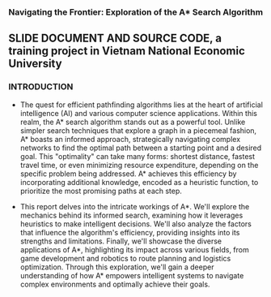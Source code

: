 ### Navigating the Frontier: Exploration of the A* Search Algorithm

SLIDE DOCUMENT AND SOURCE CODE, a training project in Vietnam National Economic University 
--------------------------------------
### INTRODUCTION

- The quest for efficient pathfinding algorithms lies at the heart of artificial intelligence (AI) and various computer science applications. Within this realm, the A* search algorithm stands out as a powerful tool. Unlike simpler search techniques that explore a graph in a piecemeal fashion, A* boasts an informed approach, strategically navigating complex networks to find the optimal path between a starting point and a desired goal. This "optimality" can take many forms: shortest distance, fastest travel time, or even minimizing resource expenditure, depending on the specific problem being addressed. A* achieves this efficiency by incorporating additional knowledge, encoded as a heuristic function, to prioritize the most promising paths at each step.

- This report delves into the intricate workings of A*. We'll explore the mechanics behind its informed search, examining how it leverages heuristics to make intelligent decisions. We'll also analyze the factors that influence the algorithm's efficiency, providing insights into its strengths and limitations. Finally, we'll showcase the diverse applications of A*, highlighting its impact across various fields, from game development and robotics to route planning and logistics optimization. Through this exploration, we'll gain a deeper understanding of how A* empowers intelligent systems to navigate complex environments and optimally achieve their goals.
